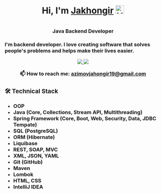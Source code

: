<h1 align="center">Hi, I'm <a href="#" target="_blank">Jakhongir</a>
<img alt="Hello!" width="27px" src="https://media.giphy.com/media/hvRJCLFzcasrR4ia7z/giphy.gif"><h1/>
<h3 align="center">Java Backend Developer<h3/>
  
<p>I'm backend developer. I love creating software that solves people's problems and helps make their lives easier.<p/>
  
<p align='center'>
  <a href="https://www.linkedin.com/in/jahongir-azimov">
    <img src="https://img.shields.io/badge/linkedin-%230077B5.svg?&style=for-the-badge&logo=linkedin&logoColor=white"/>
  </a>
  <a href="https://t.me/jakhongir_azimoov">
    <img src="https://img.shields.io/badge/Telegram-2CA5E0?style=for-the-badge&logo=telegram&logoColor=white"/>
  </a>
  <p align='center'>
    📫 How to reach me: <a href='https://mail.google.com/mail/u/0/#inbox'>azimovjahongir19@gmail.com</a>
  </p>

<div>
<h3>🛠 Technical Stack</h3>
   <ul>
      <li>OOP</li>
      <li>Java (Core, Collections, Stream API, Multithreading)</li>
      <li>Spring Framework (Core, Boot, Web, Security, Data, JDBC Tempate)</li>
      <li>SQL (PostgreSQL)</li>
      <li>ORM (Hibernate)</li>
      <li>Liquibase</li>
      <li>REST, SOAP, MVC</li>
      <li>XML, JSON, YAML</li>
      <li>Git (GitHub)</li>
      <li>Maven</li>
      <li>Lombok</li>
      <li>HTML, CSS</li>
      <li>IntelliJ IDEA</li>
   </ul>
</div>

